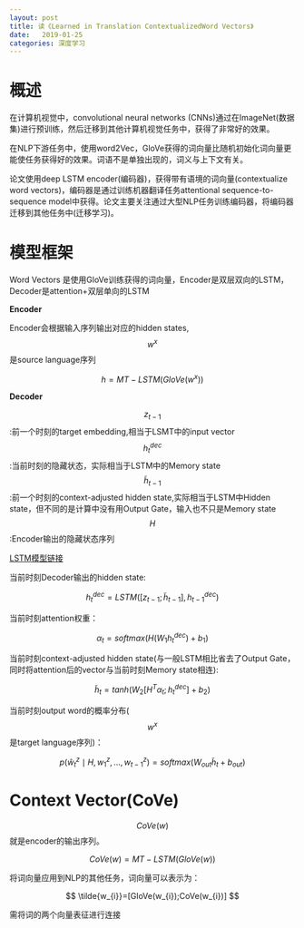 ```yaml
---
layout: post
title: 读《Learned in Translation ContextualizedWord Vectors》
date:   2019-01-25
categories: 深度学习
---  
```


# 概述  

在计算机视觉中，convolutional neural networks (CNNs)通过在ImageNet(数据集)进行预训练，然后迁移到其他计算机视觉任务中，获得了非常好的效果。  

在NLP下游任务中，使用word2Vec，GloVe获得的词向量比随机初始化词向量更能使任务获得好的效果。词语不是单独出现的，词义与上下文有关。

论文使用deep LSTM encoder(编码器)，获得带有语境的词向量(contextualize word vectors)，编码器是通过训练机器翻译任务attentional sequence-to-sequence model中获得。论文主要关注通过大型NLP任务训练编码器，将编码器迁移到其他任务中(迁移学习)。  

# 模型框架  

Word Vectors 是使用GloVe训练获得的词向量，Encoder是双层双向的LSTM，Decoder是attention+双层单向的LSTM


**Encoder**  

Encoder会根据输入序列输出对应的hidden states,$$w^x$$是source language序列

$$
h=MT-LSTM(GloVe(w^x))
$$

**Decoder**  

$$z_{t-1}$$:前一个时刻的target embedding,相当于LSMT中的input vector   
$$h_{t}^{dec}$$:当前时刻的隐藏状态，实际相当于LSTM中的Memory state    
$$\tilde{h}_{t-1}$$:前一个时刻的context-adjusted hidden state,实际相当于LSTM中Hidden state，但不同的是计算中没有用Output Gate，输入也不只是Memory state    
$$H$$:Encoder输出的隐藏状态序列    

[LSTM模型链接](https://meixuanzhang.github.io/NLP-RNN-LSTM-GRU/)   

当前时刻Decoder输出的hidden state:   

$$
h_{t}^{dec}=LSTM([z_{t-1};\tilde{h}_{t-1}],h_{t-1}^{dec})
$$

当前时刻attention权重：   


$$
\alpha_{t}=softmax(H(W_{1}h_{t}^{dec})+b_{1})$$

当前时刻context-adjusted hidden state(与一般LSTM相比省去了Output Gate，同时将attention后的vector与当前时刻Memory state相连):    

$$
\tilde{h}_{t}=tanh(W_{2}[H^T\alpha_{t};h_{t}^{dec}]+b_{2})
$$ 

当前时刻output word的概率分布($$w^x$$是target language序列)：   

$$
p(\hat{w}_{t}^z\mid H,w_{1}^z,...,w_{t-1}^z)=softmax(W_{out}\tilde{h}_{t}+b_{out})
$$

# Context Vector(CoVe) 

$$CoVe(w)$$就是encoder的输出序列。  

$$CoVe(w)=MT-LSTM(GloVe(w))$$  

将词向量应用到NLP的其他任务，词向量可以表示为：

$$
\tilde{w_{i}}=[GloVe(w_{i});CoVe(w_{i})]
$$ 

需将词的两个向量表征进行连接

